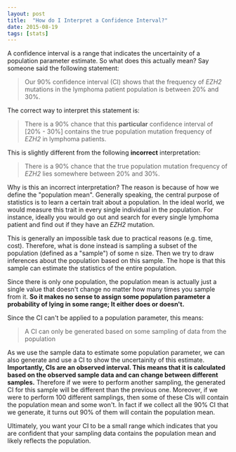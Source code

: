 ```yaml
---
layout: post
title:  "How do I Interpret a Confidence Interval?"
date: 2015-08-19
tags: [stats]
---
```


A confidence interval is a range that indicates the uncertainity of a population parameter estimate. So what does this actually mean? Say someone said the following statement: 

> Our 90% confidence interval (CI) shows that the frequency of *EZH2* mutations in the lymphoma patient population is between 20% and 30%.

The correct way to interpret this statement is:

> There is a 90% chance that this **particular** confidence interval of [20% - 30%] contains the true population mutation frequency of *EZH2* in lymphoma patients.

This is slightly different from the following **incorrect** interpretation:

> There is a 90% chance that the true population mutation frequency of *EZH2* lies somewhere between 20% and 30%. 

Why is this an incorrect interpretation? The reason is because of how we define the "population mean". Generally speaking, the central purpose of statistics is to learn a certain trait about a population.  In the ideal world, we would measure this trait in every single individual in the population. For instance, ideally you would go out and search for every single lymphoma patient and find out if they have an *EZH2* mutation.

This is generally an impossible task due to practical reasons (e.g. time, cost).  Therefore, what is done instead is sampling a subset of the population (defined as a "sample") of some n size. Then we try to draw inferences about the population based on this sample. The hope is that this sample can estimate the statistics of the entire population.

Since there is only one population, the population mean is actually just a single value that doesn't change no matter how many times you sample from it. **So it makes no sense to assign some population parameter a probability of lying in some range; It either does or doesn't.**

Since the CI can't be applied to a population parameter, this means:

> A CI can only be generated based on some sampling of data from the population

As we use the sample data to estimate some population parameter, we can also generate and use a CI to show the uncertainity of this estimate. **Importantly, CIs are an observed interval. This means that it is calculated based on the observed sample data and can change between different samples.** Therefore if we were to perform another sampling, the generated CI for this sample will be different than the previous one. Moreover, if we were to perform 100 different samplings, then some of these CIs will contain the population mean and some won't. In fact if we collect all the 90% CI that we generate, it turns out 90% of them will contain the population mean.

Ultimately, you want your CI to be a small range which indicates that you are confident that your sampling data contains the population mean and likely reflects the population. 
